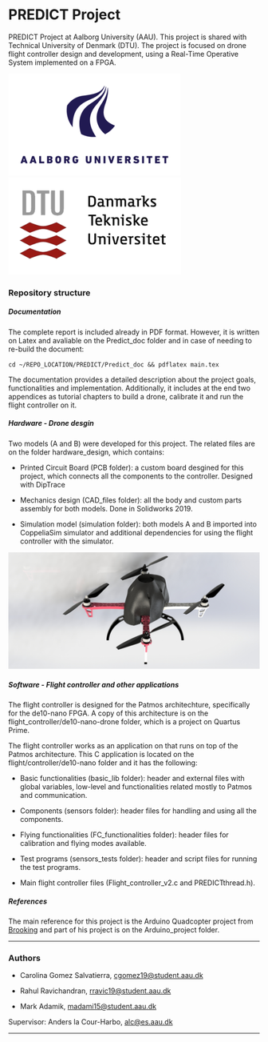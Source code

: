 # PREDICT Project #

PREDICT Project at Aalborg University (AAU). This project is shared with Technical University of Denmark (DTU).
The project is focused on drone flight controller design and development, using a Real-Time Operative System implemented on a FPGA.

![](Bash_cmmd/info/aau_logo.png) ![](Bash_cmmd/info/dtu_logo.png)



### Repository structure ###


##### Documentation #####

The complete report is included already in PDF format. However, it is written on Latex and avaliable on the Predict_doc folder and in case of needing to re-build the document:

```
cd ~/REPO_LOCATION/PREDICT/Predict_doc && pdflatex main.tex
```

The documentation provides a detailed description about the project goals, functionalities and implementation. Additionally, it includes at the end two appendices as tutorial chapters to build a drone, calibrate it and run the flight controller on it.


##### Hardware - Drone desgin #####

Two models (A and B) were developed for this project. The related files are on the folder hardware_design, which contains:

* Printed Circuit Board (PCB folder): a custom board desgined for this project, which connects all the components to the controller. Designed with DipTrace

* Mechanics design (CAD_files folder): all the body and custom parts assembly for both models. Done in Solidworks 2019.

* Simulation model (simulation folder): both models A and B imported into CoppeliaSim simulator and additional dependencies for using the flight controller with the simulator.

![](hardware_design/renderings/render_assemblyB.JPG)


##### Software - Flight controller and other applications #####

The flight controller is designed for the Patmos architechture, specifically for the de10-nano FPGA. A copy of this architecture is on the flight_controller/de10-nano-drone folder, which is a project on Quartus Prime.

The flight controller works as an application on that runs on top of the Patmos architecture. This C application is located on the flight/controller/de10-nano folder and it has the following:

* Basic functionalities (basic_lib folder): header and external files with global variables, low-level and functionalities related mostly to Patmos and communication.

* Components (sensors folder): header files for handling and using all the components.

* Flying functionalities (FC_functionalities folder): header files for calibration and flying modes available.

* Test programs (sensors_tests folder): header and script files for running the test programs.

* Main flight controller files (Flight_controller_v2.c and PREDICTthread.h).


##### References #####

The main reference for this project is the Arduino Quadcopter project from [Brooking](http://www.brokking.net/ymfc-32_main.html) and part of his project is on the Arduino_project folder.


-----------------------------------------------

### Authors ####

* Carolina Gomez Salvatierra, cgomez19@student.aau.dk

* Rahul Ravichandran, rravic19@student.aau.dk

* Mark Adamik, madami15@student.aau.dk

Supervisor: Anders la Cour-Harbo, alc@es.aau.dk

-----------------------------------------------

